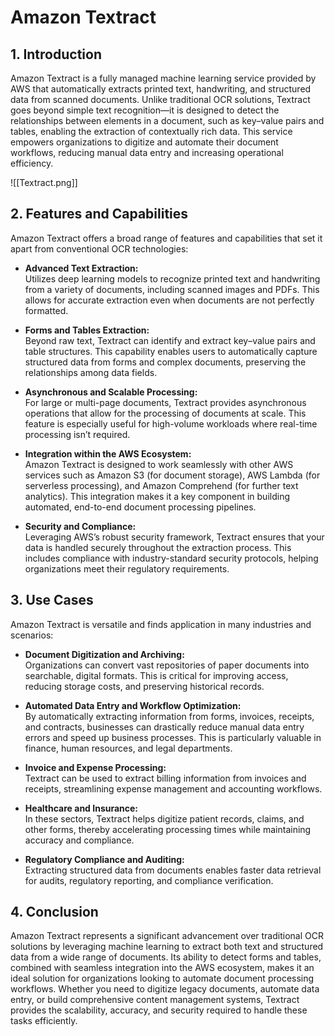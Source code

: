 # Amazon Textract

## 1. Introduction

Amazon Textract is a fully managed machine learning service provided by AWS that automatically extracts printed text, handwriting, and structured data from scanned documents. Unlike traditional OCR solutions, Textract goes beyond simple text recognition—it is designed to detect the relationships between elements in a document, such as key–value pairs and tables, enabling the extraction of contextually rich data. This service empowers organizations to digitize and automate their document workflows, reducing manual data entry and increasing operational efficiency.  

![[Textract.png]]
## 2. Features and Capabilities

Amazon Textract offers a broad range of features and capabilities that set it apart from conventional OCR technologies:

- **Advanced Text Extraction:**  
    Utilizes deep learning models to recognize printed text and handwriting from a variety of documents, including scanned images and PDFs. This allows for accurate extraction even when documents are not perfectly formatted.  
    
- **Forms and Tables Extraction:**  
    Beyond raw text, Textract can identify and extract key–value pairs and table structures. This capability enables users to automatically capture structured data from forms and complex documents, preserving the relationships among data fields.  
    
- **Asynchronous and Scalable Processing:**  
    For large or multi-page documents, Textract provides asynchronous operations that allow for the processing of documents at scale. This feature is especially useful for high-volume workloads where real-time processing isn’t required.  
    
- **Integration within the AWS Ecosystem:**  
    Amazon Textract is designed to work seamlessly with other AWS services such as Amazon S3 (for document storage), AWS Lambda (for serverless processing), and Amazon Comprehend (for further text analytics). This integration makes it a key component in building automated, end-to-end document processing pipelines.  
    
- **Security and Compliance:**  
    Leveraging AWS’s robust security framework, Textract ensures that your data is handled securely throughout the extraction process. This includes compliance with industry-standard security protocols, helping organizations meet their regulatory requirements.  

## 3. Use Cases

Amazon Textract is versatile and finds application in many industries and scenarios:

- **Document Digitization and Archiving:**  
    Organizations can convert vast repositories of paper documents into searchable, digital formats. This is critical for improving access, reducing storage costs, and preserving historical records.
    
- **Automated Data Entry and Workflow Optimization:**  
    By automatically extracting information from forms, invoices, receipts, and contracts, businesses can drastically reduce manual data entry errors and speed up business processes. This is particularly valuable in finance, human resources, and legal departments.
    
- **Invoice and Expense Processing:**  
    Textract can be used to extract billing information from invoices and receipts, streamlining expense management and accounting workflows.
    
- **Healthcare and Insurance:**  
    In these sectors, Textract helps digitize patient records, claims, and other forms, thereby accelerating processing times while maintaining accuracy and compliance.
    
- **Regulatory Compliance and Auditing:**  
    Extracting structured data from documents enables faster data retrieval for audits, regulatory reporting, and compliance verification.  

## 4. Conclusion

Amazon Textract represents a significant advancement over traditional OCR solutions by leveraging machine learning to extract both text and structured data from a wide range of documents. Its ability to detect forms and tables, combined with seamless integration into the AWS ecosystem, makes it an ideal solution for organizations looking to automate document processing workflows. Whether you need to digitize legacy documents, automate data entry, or build comprehensive content management systems, Textract provides the scalability, accuracy, and security required to handle these tasks efficiently.  
